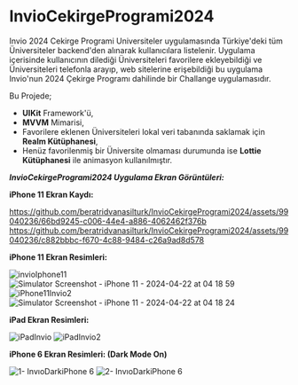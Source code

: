 # InvioCekirgeProgrami2024

Invio 2024 Cekirge Programi Universiteler uygulamasında Türkiye'deki tüm Üniversiteler backend'den alınarak kullanıcılara listelenir. Uygulama içerisinde kullanıcının dilediği Üniversiteleri favorilere ekleyebildiği ve Üniversiteleri telefonla arayıp, web sitelerine erişebildiği bu uygulama Invio'nun 2024 Çekirge Programı dahilinde bir Challange uygulamasıdır.


Bu Projede;
 - **UIKit** Framework'ü,
 - **MVVM** Mimarisi,
 - Favorilere eklenen Üniversiteleri lokal veri tabanında saklamak için **Realm Kütüphanesi**,
 - Henüz favorilenmiş bir Üniversite olmaması durumunda ise **Lottie Kütüphanesi** ile animasyon kullanılmıştır.


_**InvioCekirgeProgrami2024 Uygulama Ekran Görüntüleri:**_

**iPhone 11 Ekran Kaydı:**

https://github.com/beratridvanasilturk/InvioCekirgeProgrami2024/assets/99040236/66bd9245-c006-44e4-a886-4062462f376b
https://github.com/beratridvanasilturk/InvioCekirgeProgrami2024/assets/99040236/c882bbbc-f670-4c88-9484-c26a9ad8d578

**iPhone 11 Ekran Resimleri:**

![invioIphone11](https://github.com/beratridvanasilturk/InvioCekirgeProgrami2024/assets/99040236/480e94eb-b6a7-4608-9b6a-71e8341c48da)
![Simulator Screenshot - iPhone 11 - 2024-04-22 at 04 18 59](https://github.com/beratridvanasilturk/InvioCekirgeProgrami2024/assets/99040236/1760620b-c3ea-4409-8841-3a2569e8f745)
![iPhone11Invio2](https://github.com/beratridvanasilturk/InvioCekirgeProgrami2024/assets/99040236/8bc11307-4f9b-47dc-9fe0-f3ed99cf0099)
![Simulator Screenshot - iPhone 11 - 2024-04-22 at 04 18 24](https://github.com/beratridvanasilturk/InvioCekirgeProgrami2024/assets/99040236/01ee0e92-9c40-45ff-945b-cc87105e8fab)


**iPad Ekran Resimleri:**

![iPadInvio](https://github.com/beratridvanasilturk/InvioCekirgeProgrami2024/assets/99040236/d534f3b8-a61c-4749-adcd-20e4972403d0)
![iPadInvio2](https://github.com/beratridvanasilturk/InvioCekirgeProgrami2024/assets/99040236/5fc173e9-1008-45ab-9a78-12d2bd5613fd)

**iPhone 6 Ekran Resimleri: (Dark Mode On)**

![1- InvıoDarkiPhone 6](https://github.com/beratridvanasilturk/InvioCekirgeProgrami2024/assets/99040236/f249c9d1-db61-4cdd-b881-9c141fd0b296)
![2- InvıoDarkiPhone 6](https://github.com/beratridvanasilturk/InvioCekirgeProgrami2024/assets/99040236/33bdbda1-c12e-4c38-bd50-3971f16e4dda)

